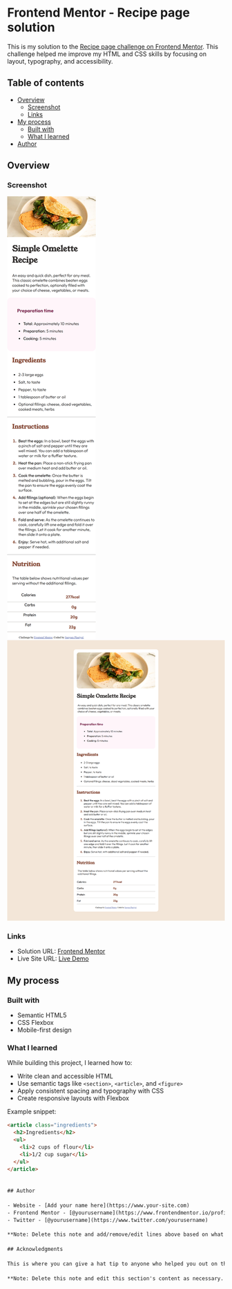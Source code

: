 # Frontend Mentor - Recipe page solution

This is my solution to the [Recipe page challenge on Frontend Mentor](https://www.frontendmentor.io/challenges/recipe-page-KiTsR8QQKm). This challenge helped me improve my HTML and CSS skills by focusing on layout, typography, and accessibility.

## Table of contents

- [Overview](#overview)
  - [Screenshot](#screenshot)
  - [Links](#links)
- [My process](#my-process)
  - [Built with](#built-with)
  - [What I learned](#what-i-learned)
- [Author](#author)

## Overview

### Screenshot

![Recipe Page Screenshot on mobile display](./assets/images/mobile_screenshot.png)
![Recipe Page Screenshot on desktop display](./assets/images/desktop_screenshot.png)

### Links

- Solution URL: [Frontend Mentor](https://www.frontendmentor.io/solutions/REPLACE_WITH_YOUR_SOLUTION_LINK)
- Live Site URL: [Live Demo](https://yourusername.github.io/recipe-page/)

## My process

### Built with

- Semantic HTML5
- CSS Flexbox
- Mobile-first design

### What I learned

While building this project, I learned how to:
- Write clean and accessible HTML
- Use semantic tags like `<section>`, `<article>`, and `<figure>`
- Apply consistent spacing and typography with CSS
- Create responsive layouts with Flexbox

Example snippet:

```html
<article class="ingredients">
  <h2>Ingredients</h2>
  <ul>
    <li>2 cups of flour</li>
    <li>1/2 cup sugar</li>
  </ul>
</article>


## Author

- Website - [Add your name here](https://www.your-site.com)
- Frontend Mentor - [@yourusername](https://www.frontendmentor.io/profile/yourusername)
- Twitter - [@yourusername](https://www.twitter.com/yourusername)

**Note: Delete this note and add/remove/edit lines above based on what links you'd like to share.**

## Acknowledgments

This is where you can give a hat tip to anyone who helped you out on this project. Perhaps you worked in a team or got some inspiration from someone else's solution. This is the perfect place to give them some credit.

**Note: Delete this note and edit this section's content as necessary. If you completed this challenge by yourself, feel free to delete this section entirely.**
